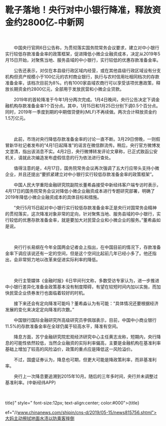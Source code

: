 # 靴子落地！央行对中小银行降准，释放资金约2800亿-中新网

　　

　　中国央行官网6日公告称，为贯彻落实国务院常务会议要求，建立对中小银行实行较低存款准备金率的政策框架，促进降低小微企业融资成本，决定从2019年5月15日开始，对聚焦当地、服务县域的中小银行，实行较低的优惠存款准备金率。

　　公告还表示，对仅在本县级行政区域内经营，或在其他县级行政区域设有分支机构但资产规模小于100亿元的农村商业银行，执行与农村信用社相同档次的存款准备金率，该档次目前为8%。约有1000家县域农商行可以享受该项优惠政策，释放长期资金约2800亿元，全部用于发放民营和小微企业贷款。

　　2019年的首轮降准于今年1月分两次完成。1月4日晚间，央行公告决定下调金融机构存款准备金率1个百分点。其中，1月15日和1月25日分别下调0.5个百分点。同时，2019年一季度到期的中期借贷便利(MLF)不再续做。两次合计释放资金约1.5万亿元。

　　

　　此前，市场对央行降低存款准备金率的讨论一直不断。3月29日傍晚，一则假冒新华社记者发布的“4月1日起降准”的谣言在微信群流传。稍后，央行官方微博发文澄清，指出该消息不实。4月2日，央行微博转发评论文章称，已正式致函公安机关，请就此次编造发布虚假信息的行为依法进行查处。

　　值得注意的是，4月17日，国务院常务会议再次强调了五大行应带头支持小微企业，并且还提出“要抓紧建立对中小银行实行较低存款准备金率的政策框架”。

　　中国人民大学重阳金融研究院副院长董希淼接受中新经纬客户端专访时表示，4月17日的国务院常务会议对降低小微企业融资成本进行专题研究部署，明确了2019年降低小微企业融资成本的具体目标和措施。

　　“央行5月15日起对中小银行实行较低存款准备金率正是央行对国常务会精神的贯彻落实，这次降准对象非常的定向，针对聚焦当地、服务县域的中小银行，实行较低的优惠存款准备金率，就是要加大对民营企业和小微企业的服务。”董希淼如是说。

　　

　　央行行长易纲在今年全国两会记者会上指出，在中国目前的情况下，存款准备金率下调应该说还有一定的空间，但是这个空间比起前几年已经小多了。他还指出，会非常努力地以改革来促进实际利率的降低。

　　

　　央行主管媒体《金融时报》6日早间刊文称，多数受访专家认为，进一步推进中小银行差异化准备金政策基本没有制度障碍，有望在较短时间内加以实施，而加快民营企业债券发行也面临着较好的时机。

　　接下来还会有定向降准可能吗？董希淼认为有可能：“具体情况还要根据经济发展的变化来决定定向降准的次数。”

　　中国银行国际金融研究所高级研究员李佩珈表示，目前，中国中小商业银行11.5%的存款准备金率在全球仍属于较高水平，降准有空间。

　　降息方面，苏宁金融研究院宏观经济研究中心主任黄志龙称，短期内，央行降息的可能性依然较低，当然企业融资的实际利率偏高，主要是金融机构在基准利率基础上增加了较高的风险溢价，政策的重点应是降低这一风险溢价。

　　不过，国盛证券认为，降息也可期，但更大可能是降政策利率，而非基准利率。

　　央行上一次降息要追溯到2015年10月。随后的三年多时间，央行并未调整过基准利率。(中新经纬APP)

　　

title}" style=" font-size:12px; text-align:center; color:#000">{title}

ef="//www.chinanews.com/shipin/cns-d/2019/05-15/news815756.shtml">大妈主动擦拭地面水渍以防乘客摔倒

